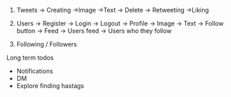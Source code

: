 1. Tweets
    -> Creating
        ->Image
        ->Text
    -> Delete
    -> Retweeting
    ->Liking

2. Users 
    -> Register
    -> Login
    -> Logout
    -> Profile
        -> Image
        -> Text
        -> Follow button
    -> Feed
        -> Users feed
        -> Users who they follow

3. Following / Followers



Long term todos
- Notifications
- DM
- Explore finding hastags